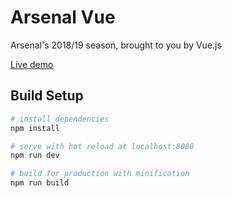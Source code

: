 # Arsenal Vue

Arsenal's 2018/19 season, brought to you by Vue.js

[Live demo](https://arsenal-vue.firebaseapp.com)

## Build Setup

``` bash
# install dependencies
npm install

# serve with hot reload at localhost:8080
npm run dev

# build for production with minification
npm run build
